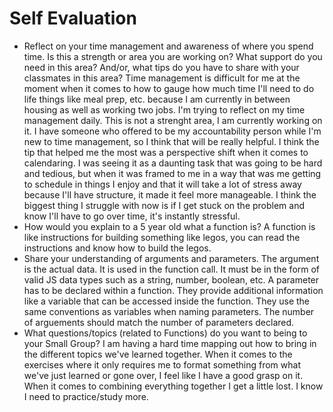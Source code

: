 # Self Evaluation

- Reflect on your time management and awareness of where you spend time. Is this a strength or area you are working on? What support do you need in this area? And/or, what tips do you have to share with your classmates in this area?
Time management is difficult for me at the moment when it comes to how to gauge how much time I'll need to do life things like meal prep, etc. because I am currently in between housing as well as working two jobs. I'm trying to reflect on my time management daily. This is not a strenght area, I am currently working on it. I have someone who offered to be my accountability person while I'm new to time management, so I think that will be really helpful. I think the tip that helped me the most was a perspective shift when it comes to calendaring. I was seeing it as a daunting task that was going to be hard and tedious, but when it was framed to me in a way that was me getting to schedule in things I enjoy and that it will take a lot of stress away because I'll have structure, it made it feel more manageable. I think the biggest thing I struggle with now is if I get stuck on the problem and know I'll have to go over time, it's instantly stressful. 
- How would you explain to a 5 year old what a function is?
A function is like instructions for building something like legos, you can read the instructions and know how to build the legos. 
- Share your understanding of arguments and parameters.
The argument is the actual data. It is used in the function call. It must be in the form of valid JS data types such as a string, number, boolean, etc. 
A parameter has to be declared within a function. They provide additional information like a variable that can be accessed inside the function. They use the same conventions as variables when naming parameters. 
The number of arguements should match the number of parameters declared. 
- What questions/topics (related to Functions) do you want to being to your Small Group?
I am having a hard time mapping out how to bring in the different topics we've learned together. When it comes to the exercises where it only requires me to format something from what we've just learned or gone over, I feel like I have a good grasp on it. When it comes to combining everything together I get a little lost. I know I need to practice/study more. 